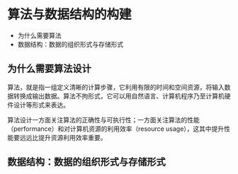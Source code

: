 # 算法与数据结构的构建

- 为什么需要算法
- 数据结构：数据的组织形式与存储形式

## 为什么需要算法设计

算法，就是指一组定义清晰的计算步骤，它利用有限的时间和空间资源，将输入数据转换成输出数据。算法不拘形式，它可以用自然语言、计算机程序乃至计算机硬件设计等形式来表达。

算法设计一方面关注算法的正确性与可执行性；一方面关注算法的性能（performance）和对计算机资源的利用效率（resource usage），这其中提升性能要远远比提升资源利用效率重要。

## 数据结构：数据的组织形式与存储形式
